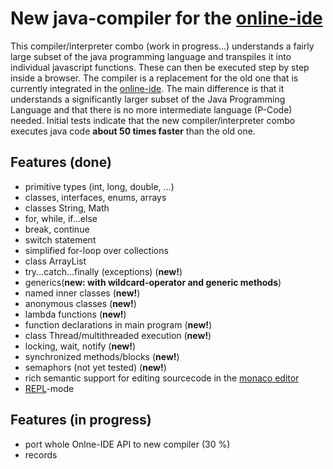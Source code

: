 # New java-compiler for the  [online-ide](https://www.online-ide.de)
This compiler/interpreter combo (work in progress...) understands a fairly large subset of the java programming language and transpiles it into individual javascript functions. These can then be executed step by step inside a browser. The compiler is a replacement for the old one that is currently integrated in the [online-ide](https://www.online-ide.de). The main difference is that it understands a significantly larger subset of the Java Programming Language and that there is no more intermediate language (P-Code) needed. Initial tests indicate that the new compiler/interpreter combo executes java code **about 50 times faster** than the old one.

## Features (done)
  * primitive types (int, long, double, ...)
  * classes, interfaces, enums, arrays
  * classes String, Math
  * for, while, if...else
  * break, continue
  * switch statement
  * simplified for-loop over collections
  * class ArrayList
  * try...catch...finally (exceptions) (**new!**)
  * generics(**new: with wildcard-operator and generic methods**)
  * named inner classes (**new!**)
  * anonymous classes (**new!**)
  * lambda functions (**new!**)
  * function declarations in main program (**new!**)
  * class Thread/multithreaded execution (**new!**)
  * locking, wait, notify (**new!**)
  * synchronized methods/blocks (**new!**)
  * semaphors (not yet tested) (**new!**)
  * rich semantic support for editing sourcecode in the [monaco editor](https://microsoft.github.io/monaco-editor/)
  * [REPL](https://en.wikipedia.org/wiki/Read%E2%80%93eval%E2%80%93print_loop)-mode

## Features (in progress)
  * port whole Onlne-IDE API to new compiler (30 %)
  * records

